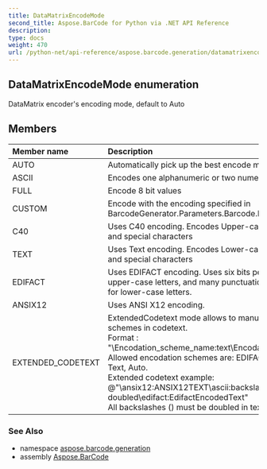 ```yaml
---
title: DataMatrixEncodeMode
second_title: Aspose.BarCode for Python via .NET API Reference
description: 
type: docs
weight: 470
url: /python-net/api-reference/aspose.barcode.generation/datamatrixencodemode/
---
```


## DataMatrixEncodeMode enumeration

DataMatrix encoder's encoding mode, default to Auto

## Members
| Member name | Description |
| :- | :- |
|AUTO|Automatically pick up the best encode mode for Datamatrix encoding|
|ASCII|Encodes one alphanumeric or two numeric characters per byte|
|FULL|Encode 8 bit values|
|CUSTOM|Encode with the encoding specified in BarcodeGenerator.Parameters.Barcode.DataMatrix.CodeTextEncoding|
|C40|Uses C40 encoding. Encodes Upper-case alphanumeric, Lower case and special characters|
|TEXT|Uses Text encoding. Encodes Lower-case alphanumeric, Upper case and special characters|
|EDIFACT|Uses EDIFACT encoding. Uses six bits per character, encodes digits, upper-case letters, and many punctuation marks, but has no support for lower-case letters.|
|ANSIX12|Uses ANSI X12 encoding.|
|EXTENDED_CODETEXT|ExtendedCodetext mode allows to manually switch encodation schemes in codetext.<br/>        Format : "\Encodation_scheme_name:text\Encodation_scheme_name:text".<br/>        Allowed encodation schemes are: EDIFACT, ANSIX12, ASCII, C40, Text, Auto.<br/>        Extended codetext example: @"\ansix12:ANSIX12TEXT\ascii:backslash must be \\ doubled\edifact:EdifactEncodedText"<br/>        All backslashes (\) must be doubled in text.|

### See Also

* namespace [aspose.barcode.generation](/barcode/python-net/api-reference/aspose.barcode.generation/)
* assembly [Aspose.BarCode](/barcode/python-net/api-reference/)

